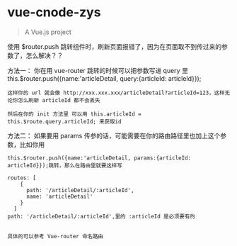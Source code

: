 # vue-cnode-zys

> A Vue.js project

使用  $router.push 跳转组件时，刷新页面报错了，因为在页面取不到传过来的参数了，怎么解决？？


方法一：
	你在用 vue-router 跳转的时候可以把参数写进 query 里this.$router.push({name:'articleDetail, query:{articleId: articleId}});

	这样你的 url 就会像 http://xxx.xxx.xxx/articleDetail?articleId=123，这样无论你怎么刷新 articleId 都不会丢失

	然后在你的 init 方法里 可以用 this.articleId = this.$route.query.articleId; 来获取id

方法二：
	如果要用 params 传参的话，可能需要在你的路由路径里也加上这个参数，比如你用

	this.$router.push({name:'articleDetail, params:{articleId: articleId}});跳转，那么在路由里就要这样写

	routes: [
	    {
	      path: '/articleDetail/:articleId',
	      name: 'articleDetail'
	    }
	  ]
	path: '/articleDetail/:articleId',里的 :articleId 是必须要有的


	具体的可以参考 Vue-router 命名路由